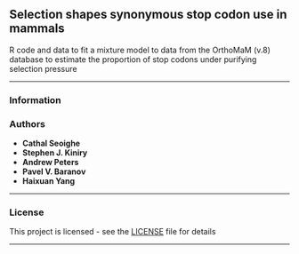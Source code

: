 ## Selection shapes synonymous stop codon use in mammals


R code and data to fit a mixture model to data from the OrthoMaM (v.8) database to estimate the proportion of stop codons under purifying selection pressure

***

### Information


### Authors

* **Cathal Seoighe**
* **Stephen J. Kiniry**
* **Andrew Peters**
* **Pavel V. Baranov**
* **Haixuan Yang**

***

### License

This project is licensed  - see the [LICENSE](LICENSE) file for details

***




